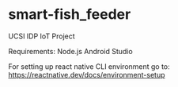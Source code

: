 # smart-fish_feeder
UCSI IDP IoT Project

Requirements:
Node.js
Android Studio

For setting up react native CLI environment go to:
https://reactnative.dev/docs/environment-setup
